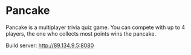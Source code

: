 # Pancake

Pancake is a multiplayer trivia quiz game. You can compete with up to 4 players, the one who collects most points wins the pancake.

Build server: http://89.134.9.5:8080
